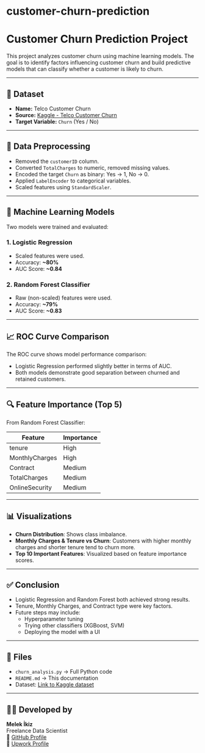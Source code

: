 # customer-churn-prediction
# Customer Churn Prediction Project

This project analyzes customer churn using machine learning models. The goal is to identify factors influencing customer churn and build predictive models that can classify whether a customer is likely to churn.

---

## 📂 Dataset

- **Name:** Telco Customer Churn
- **Source:** [Kaggle - Telco Customer Churn](https://www.kaggle.com/datasets/blastchar/telco-customer-churn)
- **Target Variable:** `Churn` (Yes / No)

---

## 🔧 Data Preprocessing

- Removed the `customerID` column.
- Converted `TotalCharges` to numeric, removed missing values.
- Encoded the target `Churn` as binary: Yes → 1, No → 0.
- Applied `LabelEncoder` to categorical variables.
- Scaled features using `StandardScaler`.

---

## 🤖 Machine Learning Models

Two models were trained and evaluated:

### 1. Logistic Regression
- Scaled features were used.
- Accuracy: **~80%**
- AUC Score: **~0.84**

### 2. Random Forest Classifier
- Raw (non-scaled) features were used.
- Accuracy: **~79%**
- AUC Score: **~0.83**

---

## 📈 ROC Curve Comparison

The ROC curve shows model performance comparison:

- Logistic Regression performed slightly better in terms of AUC.
- Both models demonstrate good separation between churned and retained customers.



---

## 🔍 Feature Importance (Top 5)

From Random Forest Classifier:

| Feature             | Importance |
|---------------------|------------|
| tenure              | High       |
| MonthlyCharges      | High       |
| Contract            | Medium     |
| TotalCharges        | Medium     |
| OnlineSecurity      | Medium     |

---

## 📊 Visualizations

- **Churn Distribution**: Shows class imbalance.
- **Monthly Charges & Tenure vs Churn**: Customers with higher monthly charges and shorter tenure tend to churn more.
- **Top 10 Important Features**: Visualized based on feature importance scores.

---

## ✅ Conclusion

- Logistic Regression and Random Forest both achieved strong results.
- Tenure, Monthly Charges, and Contract type were key factors.
- Future steps may include:
  - Hyperparameter tuning
  - Trying other classifiers (XGBoost, SVM)
  - Deploying the model with a UI

---

## 📁 Files

- `churn_analysis.py` → Full Python code
- `README.md` → This documentation
- Dataset: [Link to Kaggle dataset](https://www.kaggle.com/datasets/blastchar/telco-customer-churn)

---

## 🙋‍♀️ Developed by

**Melek İkiz**  
Freelance Data Scientist  
🔗 [GitHub Profile](https://github.com/Melekikiz)  
🔗 [Upwork Profile](https://www.upwork.com/freelancers/~01ef30341f2458b499)


